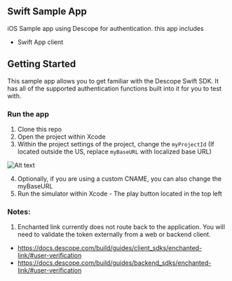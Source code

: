 ## Swift Sample App
iOS Sample app using Descope for authentication. this app includes
- Swift App client

## Getting Started
This sample app allows you to get familiar with the Descope Swift SDK. It has all of the supported authentication functions built into it for you to test with.

###  Run the app
1. Clone this repo
2. Open the project within Xcode
3. Within the project settings of the project, change the `myProjectId` (If located outside the US, replace `myBaseURL` with localized base URL)

![Alt text](Images/setProjectId.png?raw=true "Set Project ID")

4. Optionally, if you are using a custom CNAME, you can also change the myBaseURL
5. Run the simulator within Xcode - The play button located in the top left

### Notes:
1. Enchanted link currently does not route back to the application. You will need to validate the token externally from a web or backend client.
- https://docs.descope.com/build/guides/client_sdks/enchanted-link/#user-verification
- https://docs.descope.com/build/guides/backend_sdks/enchanted-link/#user-verification